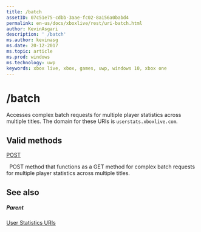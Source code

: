 ```yaml
---
title: /batch
assetID: 07c51e75-cdbb-3aae-fc02-8a156a0babd4
permalink: en-us/docs/xboxlive/rest/uri-batch.html
author: KevinAsgari
description: ' /batch'
ms.author: kevinasg
ms.date: 20-12-2017
ms.topic: article
ms.prod: windows
ms.technology: uwp
keywords: xbox live, xbox, games, uwp, windows 10, xbox one
---
```



# /batch
Accesses complex batch requests for multiple player statistics across multiple titles. 
The domain for these URIs is `userstats.xboxlive.com`.
  
<a id="ID4EV"></a>

 
## Valid methods

[POST](uri-batchpost.md)

&nbsp;&nbsp;POST method that functions as a GET method for complex batch requests for multiple player statistics across multiple titles.
 
<a id="ID4E6"></a>

 
## See also
 
<a id="ID4EBB"></a>

 
##### Parent 

[User Statistics URIs](atoc-reference-userstats.md)

   